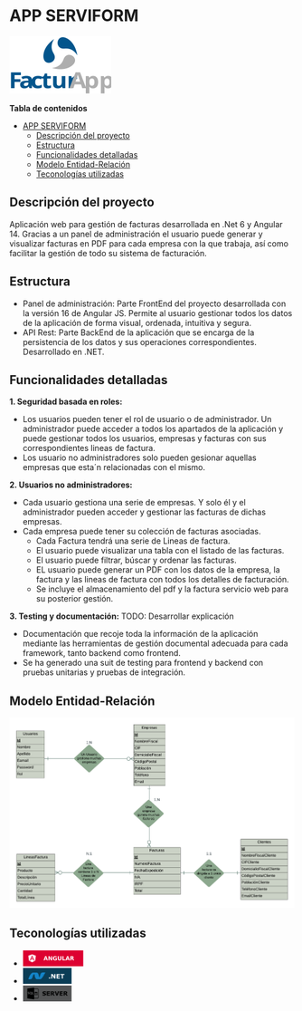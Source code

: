 # APP SERVIFORM
<img src="Assets/logos/logo-facturapp-180x100.svg" width="180">

**Tabla de contenidos**

- [APP SERVIFORM](#app-serviform)
  - [Descripción del proyecto](#descripción-del-proyecto)
  - [Estructura](#estructura)
  - [Funcionalidades detalladas](#funcionalidades-detalladas)
  - [Modelo Entidad-Relación](#modelo-entidad-relación)
  - [Teconologías utilizadas](#teconologías-utilizadas)


Descripción del proyecto
------------
Aplicación web para gestión de facturas desarrollada en .Net 6 y Angular 14. Gracias a un panel de administración el usuario puede generar y visualizar facturas en PDF para cada empresa con la que trabaja, así como facilitar la gestión de todo su sistema de facturación.

Estructura
------------

* Panel de administración: Parte FrontEnd del proyecto desarrollada con la versión 16 de Angular JS. Permite al usuario gestionar todos los datos de la aplicación de forma visual, ordenada, intuitiva y segura.
* API Rest: Parte BackEnd de la aplicación que se encarga de la persistencia de los datos y sus operaciones correspondientes. Desarrollado en .NET.

Funcionalidades detalladas
------------
**1. Seguridad basada en roles:** 
*   Los usuarios pueden tener el rol de usuario o de administrador. Un administrador puede acceder a todos los apartados de la aplicación y puede gestionar todos los usuarios, empresas y facturas con sus correspondientes lineas de factura.
*  Los usuario no administradores solo pueden gesionar aquellas empresas que esta´n relacionadas con el mismo.

**2. Usuarios no administradores:**
*   Cada usuario gestiona una serie de empresas. Y solo él y el administrador pueden acceder y gestionar las facturas de dichas empresas. 
*  Cada empresa puede tener su colección de facturas asociadas.
   *  Cada Factura tendrá una serie de Lineas de factura.
   *  El usuario puede visualizar una tabla con el listado de las facturas. 
   *  El usuario puede filtrar, búscar y ordenar las facturas.
   *  EL usuario puede generar un PDF con los datos de la empresa, la factura y las lineas de factura con todos los detalles de facturación.
   *  Se incluye el almacenamiento del pdf y la factura servicio web para su posterior gestión.

**3. Testing y documentación:**
TODO: Desarrollar explicación
* Documentación que recoje toda la información de la aplicación mediante las herramientas de gestión documental adecuada para cada framework, tanto backend como frontend.
* Se ha generado una suit de testing para frontend y backend con pruebas unitarias y pruebas de integración.

Modelo Entidad-Relación 
------------
<img src="/Assets/FacturaApp.png">

Teconologías utilizadas
------------
  * <img src="Assets/logos/logo-angular.svg" height="28">
  * <img src="Assets/logos/logo-net.svg" height="28" >
  * <img src="Assets/logos/logo-sql.svg" height="28" >